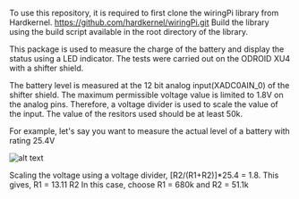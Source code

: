 To use this repository, it is required to first clone the wiringPi library from Hardkernel. https://github.com/hardkernel/wiringPi.git
Build the library using the build script available in the root directory of the library.

This package is used to measure the charge of the battery and display the status using a LED indicator. The tests were carried out on the ODROID XU4 with a shifter shield.

The battery level is measured at the 12 bit analog input(XADC0AIN_0) of the shifter shield. The maximum permissible voltage value is limited to 1.8V on the analog pins. Therefore, a voltage divider is used to scale the value of the input. 
The value of the resitors used should be at least 50k.

For example, let's say you want to measure the actual level of a battery with rating 25.4V

![alt text](https://github.com/ipa-fog-ab/battery_status/blob/master/imgs/battery.jpg)

Scaling the voltage using a voltage divider, 
[R2/(R1+R2)]*25.4 = 1.8.
This gives, R1 = 13.11 R2
In this case, choose R1 = 680k and R2 = 51.1k




